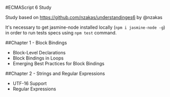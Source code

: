 #ECMAScript 6 Study

Study based on https://github.com/nzakas/understandinges6 by @nzakas

It's necessary to get jasmine-node installed locally (`npm i jasmine-node -g`) in order to run tests specs using `npm test` command.

##Chapter 1 - Block Bindings

* Block-Level Declarations
* Block Bindings in Loops
* Emerging Best Practices for Block Bindings

##Chapter 2 - Strings and Regular Expressions

* UTF-16 Support
* Regular Expressions